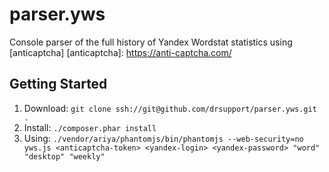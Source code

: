 # parser.yws 

Console parser of the full history of Yandex Wordstat statistics using [anticaptcha]
[anticaptcha]: https://anti-captcha.com/

## Getting Started
1. Download: `git clone ssh://git@github.com/drsupport/parser.yws.git .`
2. Install: `./composer.phar install`
3. Using: `./vendor/ariya/phantomjs/bin/phantomjs --web-security=no yws.js <anticaptcha-token> <yandex-login> <yandex-password> "word" "desktop" "weekly"`

